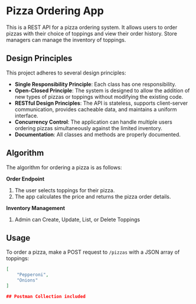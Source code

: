 # Pizza Ordering App

This is a REST API for a pizza ordering system. It allows users to order pizzas with their choice of toppings and view their order history. Store managers can manage the inventory of toppings.

## Design Principles

This project adheres to several design principles:

- **Single Responsibility Principle**: Each class has one responsibility.
- **Open-Closed Principle**: The system is designed to allow the addition of new types of pizzas or toppings without modifying the existing code.
- **RESTful Design Principles**: The API is stateless, supports client-server communication, provides cacheable data, and maintains a uniform interface.
- **Concurrency Control**: The application can handle multiple users ordering pizzas simultaneously against the limited inventory.
- **Documentation**: All classes and methods are properly documented.

## Algorithm

The algorithm for ordering a pizza is as follows:

**Order Endpoint**
1. The user selects toppings for their pizza.
2. The app calculates the price and returns the pizza order details.

**Inventory Management**
1. Admin can Create, Update, List, or Delete Toppings

## Usage

To order a pizza, make a POST request to `/pizzas` with a JSON array of toppings:

```json
[
    "Pepperoni",
    "Onions"
]

## Postman Collection included